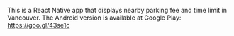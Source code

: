 This is a React Native app that displays nearby parking fee and time limit in Vancouver.
The Android version is available at Google Play: https://goo.gl/43se1c